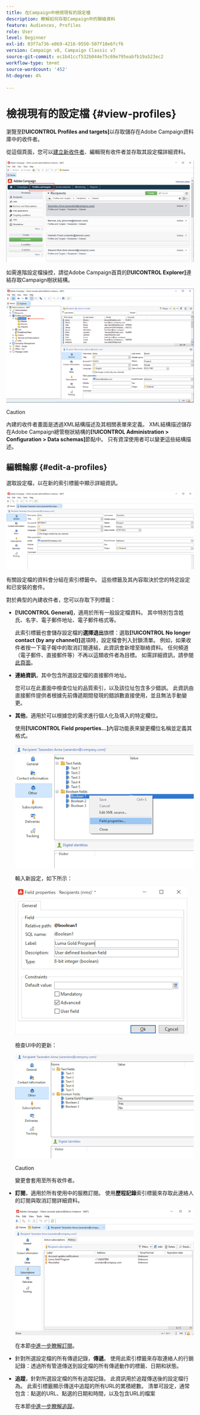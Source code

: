 ```yaml
---
title: 在Campaign中檢視現有的設定檔
description: 瞭解如何存取Campaign中的聯絡資料
feature: Audiences, Profiles
role: User
level: Beginner
exl-id: 03f7a736-e0b9-4216-9550-507f10e6fcf6
version: Campaign v8, Campaign Classic v7
source-git-commit: ec1b41ccf532b044e75c69e795eabfb19a523ec2
workflow-type: tm+mt
source-wordcount: '452'
ht-degree: 4%

---
```


# 檢視現有的設定檔 {#view-profiles}

瀏覽至&#x200B;**[!UICONTROL Profiles and targets]**&#x200B;以存取儲存在Adobe Campaign資料庫中的收件者。

從這個頁面，您可以[建立新收件者](create-profiles.md)、編輯現有收件者並存取其設定檔詳細資料。

![](assets/profiles-and-targets.png)

如需進階設定檔操控，請從Adobe Campaign首頁的&#x200B;**[!UICONTROL Explorer]**&#x200B;連結存取Campaign樹狀結構。

![](assets/recipients-in-explorer.png)


>[!CAUTION]
>
>內建的收件者畫面是透過XML結構描述及其相關表單來定義。 XML結構描述儲存在Adobe Campaign總管樹狀結構的&#x200B;**[!UICONTROL Administration > Configuration > Data schemas]**&#x200B;節點中。 只有資深使用者可以變更這些結構描述。
>

## 編輯輪廓 {#edit-a-profiles}

選取設定檔，以在新的索引標籤中顯示詳細資訊。

![](assets/edit-a-profile.png)

有關設定檔的資料會分組在索引標籤中。 這些標籤及其內容取決於您的特定設定和已安裝的套件。

對於典型的內建收件者，您可以存取下列標籤：

* **[!UICONTROL General]**，適用於所有一般設定檔資料。 其中特別包含姓氏、名字、電子郵件地址、電子郵件格式等。

  此索引標籤也會儲存設定檔的&#x200B;**選擇退出**&#x200B;旗標：選取&#x200B;**[!UICONTROL No longer contact (by any channel)]**&#x200B;選項時，設定檔會列入封鎖清單。 例如，如果收件者按一下電子報中的取消訂閱連結，此資訊會新增至聯絡資料。 任何頻道（電子郵件、直接郵件等）不再以這類收件者為目標。 如需詳細資訊，請參閱[此頁面](../send/quarantines.md)。

* **連絡資訊**，其中包含所選設定檔的直接郵件地址。

  您可以在此畫面中檢查位址的品質索引，以及該位址包含多少錯誤。 此資訊由直接郵件提供者根據先前傳遞期間發現的錯誤數直接使用，並且無法手動變更。

* **其他**，適用於可以根據您的需求進行個人化及填入的特定欄位。

  使用&#x200B;**[!UICONTROL Field properties…]**&#x200B;內容功能表來變更欄位名稱並定義其格式。

  ![](assets/other-tab-field-properties.png)

  輸入新設定，如下所示：

  ![](assets/change-field-properties.png)

  檢查UI中的更新：

  ![](assets/other-tab-updated.png)


  >[!CAUTION]
  >變更會套用至所有收件者。
  >


* **訂閱**，適用於所有使用中的服務訂閱。 使用&#x200B;**歷程記錄**&#x200B;索引標籤來存取此連絡人的訂閱與取消訂閱詳細資料。

  ![](assets/subscription-tab.png)

  在本節[中進一步瞭解訂閱](../start/subscriptions.md)。

* 針對所選設定檔的所有傳遞記錄，**傳遞**。 使用此索引標籤來存取連絡人的行銷記錄：透過所有管道傳送到設定檔的所有傳遞動作的標籤、日期和狀態。


* **追蹤**，針對所選設定檔的所有追蹤記錄。 此資訊用於追蹤傳送後的設定檔行為。 此索引標籤顯示傳送中追蹤的所有URL的累積總數。 清單可設定，通常包含：點選的URL、點選的日期和時間，以及包含URL的檔案

  在本節[中進一步瞭解追蹤](../start/tracking.md)。
